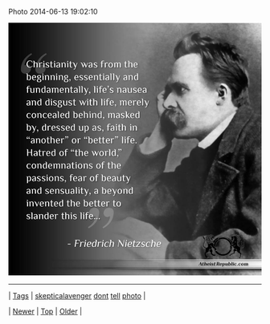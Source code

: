<!--
title: Photo 2014-06-13 19
date: 2020-06-28T15:27:00.326Z
tags: skepticalavenger, dont, tell, photo
-->


Photo 2014-06-13 19:02:10

![](88687963220-0.jpg)

<!--BOTTOM-POST-NAVIGATION-->
---

| [Tags](tags.md) | [skepticalavenger](tag-skepticalavenger.md) [dont](tag-dont.md) [tell](tag-tell.md) [photo](tag-photo.md) |

| [Newer](88670477180.md) | [Top](index.md) | [Older](88709469319.md) |